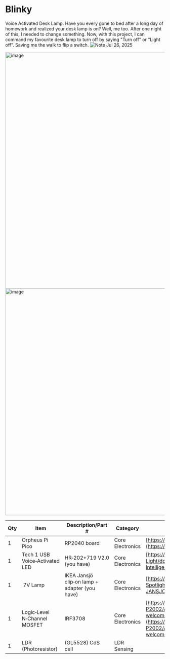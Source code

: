 # Blinky
Voice Activated Desk Lamp.
Have you every gone to bed after a long day of homework and realized your desk lamp is on? Well, me too. After one night of this, I needed to change something. Now, with this project, I can command my favourite desk lamp to turn off by saying "Turn off" or "Light off". Saving me the walk to flip a switch.
![Note Jul 26, 2025](https://github.com/user-attachments/assets/8bbc0f73-ee57-4e71-90c3-74e642664c1e)

<img width="549" height="746" alt="image" src="https://github.com/user-attachments/assets/aaf91004-faa7-44be-b8ca-349cf2fe9512" />

<img width="781" height="716" alt="image" src="https://github.com/user-attachments/assets/1ebd8891-08ef-4720-b3eb-e9cc56dd97c5" />

| Qty | Item                           | Description/Part #                            | Category         | Link                                                                                                                                                                                                                                                                    |
| --- | ------------------------------ | --------------------------------------------- | ---------------- | ----------------------------------------------------------------------------------------------------------------------------------------------------------------------------------------------------------------------------------------------------------------------- |
| 1   | Orpheus Pi Pico                | RP2040 board                                  | Core Electronics | [https://orpheuspico.hackclub.com/](https://orpheuspico.hackclub.com/)                                                                                                                                                                                                  |
| 1   | Tech 1 USB Voice‑Activated LED | HR‑202+719 V2.0 (you have)                    | Core Electronics | [https://www.amazon.ca/Tech1-703148-Intelligent-Voice-Light/dp/B0DHSTPTXV](https://www.amazon.ca/Tech1-703148-Intelligent-Voice-Light/dp/B0DHSTPTXV)                                                                                                                    |
| 1   |  7V Lamp                       | IKEA Jansjö clip‑on lamp + adapter (you have) | Core Electronics | [https://www.amazon.co.jp/-/en/Ikea-JANSJO-Wall-Clip-Spotlight/dp/B01IDI12FM](https://www.amazon.co.jp/-/en/Ikea-JANSJO-Wall-Clip-Spotlight/dp/B01IDI12FM)                                                                                                              |
| 1   | Logic‑Level N‑Channel MOSFET   | IRF3708                                       | Core Electronics | [https://www.snapeda.com/parts/PDV-P2002/Advanced%20Photonix/view-part/?welcome=home\&ref=search\&t=photo+resistor\&ab\_test\_case=b#](https://www.snapeda.com/parts/PDV-P2002/Advanced%20Photonix/view-part/?welcome=home&ref=search&t=photo+resistor&ab_test_case=b#) |
| 1   | LDR (Photoresistor)            | (GL5528) CdS cell                             | LDR Sensing      |                                                                                                                                                                                                                                                                         |
